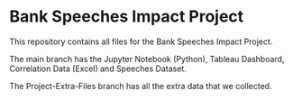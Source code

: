 # Bank Speeches Impact Project
This repository contains all files for the Bank Speeches Impact Project.

The main branch has the Jupyter Notebook (Python), Tableau Dashboard, Correlation Data (Excel) and Speeches Dataset.

The Project-Extra-Files branch has all the extra data that we collected.
